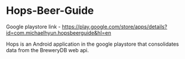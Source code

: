 # Hops-Beer-Guide
Google playstore link - https://play.google.com/store/apps/details?id=com.michaelhyun.hopsbeerguide&hl=en

Hops is an Android application in the google playstore that consolidates data from the BreweryDB web api.
